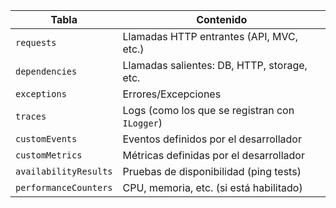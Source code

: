 | Tabla                 | Contenido                                      |
| --------------------- | ---------------------------------------------- |
| `requests`            | Llamadas HTTP entrantes (API, MVC, etc.)       |
| `dependencies`        | Llamadas salientes: DB, HTTP, storage, etc.    |
| `exceptions`          | Errores/Excepciones                            |
| `traces`              | Logs (como los que se registran con `ILogger`) |
| `customEvents`        | Eventos definidos por el desarrollador         |
| `customMetrics`       | Métricas definidas por el desarrollador        |
| `availabilityResults` | Pruebas de disponibilidad (ping tests)         |
| `performanceCounters` | CPU, memoria, etc. (si está habilitado)        |
